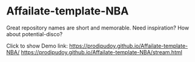 # Affailate-template-NBA
Great repository names are short and memorable. Need inspiration? How about potential-disco?


Click to show Demo link: https://prodipudoy.github.io/Affailate-template-NBA/
https://prodipudoy.github.io/Affailate-template-NBA/stream.html
